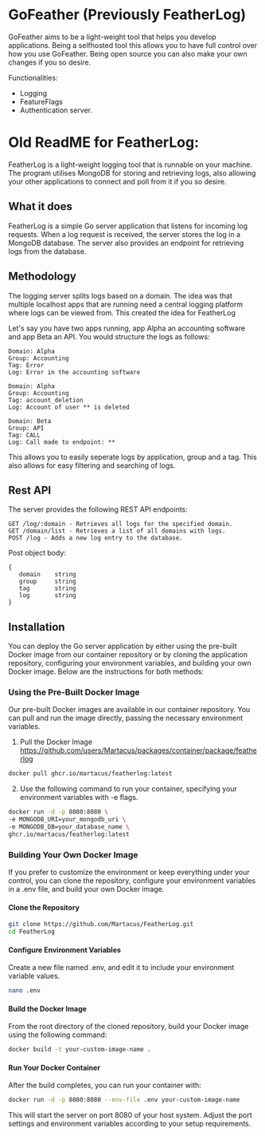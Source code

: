 ﻿# GoFeather (Previously FeatherLog)
GoFeather aims to be a light-weight tool that helps you develop applications. Being a selfhosted tool this allows you to have full control over how you use GoFeather. Being open source you can also make your own changes if you so desire.

Functionalities:
- Logging
- FeatureFlags
- Authentication server.
  
# Old ReadME for FeatherLog:
FeatherLog is a light-weight logging tool that is runnable on your machine. The program utilises MongoDB for storing and retrieving logs, also allowing your other applications to connect and poll from it if you so desire.

## What it does
FeatherLog is a simple Go server application that listens for incoming log requests. When a log request is received, the server stores the log in a MongoDB database. The server also provides an endpoint for retrieving logs from the database.

## Methodology
The logging server splits logs based on a domain. The idea was that multiple localhost apps that are running need a central logging platform where logs can be viewed from. This created the idea for FeatherLog

Let's say you have two apps running, app Alpha an accounting software and app Beta an API.
You would structure the logs as follows:

```
Domain: Alpha
Group: Accounting
Tag: Error
Log: Error in the accounting software

Domain: Alpha
Group: Accounting
Tag: account_deletion
Log: Account of user ** is deleted

Domain: Beta
Group: API
Tag: CALL
Log: Call made to endpoint: **
```

This allows you to easily seperate logs by application, group and a tag. This also allows for easy filtering and searching of logs.

## Rest API
The server provides the following REST API endpoints:
```
GET /log/:domain - Retrieves all logs for the specified domain.
GET /domain/list - Retrieves a list of all domains with logs.
POST /log - Adds a new log entry to the database.
```

Post object body:
```
{
   domain    string 
   group     string  
   tag       string 
   log       string 
}
```

## Installation
You can deploy the Go server application by either using the pre-built Docker image from our container repository or by cloning the application repository, configuring your environment variables, and building your own Docker image. Below are the instructions for both methods:

### Using the Pre-Built Docker Image
Our pre-built Docker images are available in our container repository. You can pull and run the image directly, passing the necessary environment variables.

1. Pull the Docker Image
   https://github.com/users/Martacus/packages/container/package/featherlog
```sh 
docker pull ghcr.io/martacus/featherlog:latest
```

2. Use the following command to run your container, specifying your environment variables with -e flags.

```sh 
docker run -d -p 8080:8080 \
-e MONGODB_URI=your_mongodb_uri \
-e MONGODB_DB=your_database_name \
ghcr.io/martacus/featherlog:latest
``` 

### Building Your Own Docker Image
If you prefer to customize the environment or keep everything under your control, you can clone the repository, configure your environment variables in a .env file, and build your own Docker image.

#### Clone the Repository

```sh 
git clone https://github.com/Martacus/FeatherLog.git
cd FeatherLog
```

#### Configure Environment Variables

Create a new file named .env, and edit it to include your environment variable values.

```sh 
nano .env 
``` 

#### Build the Docker Image

From the root directory of the cloned repository, build your Docker image using the following command:

```sh 
docker build -t your-custom-image-name .
```

#### Run Your Docker Container

After the build completes, you can run your container with:

```sh 
docker run -d -p 8080:8080 --env-file .env your-custom-image-name
```
This will start the server on port 8080 of your host system. Adjust the port settings and environment variables according to your setup requirements.
